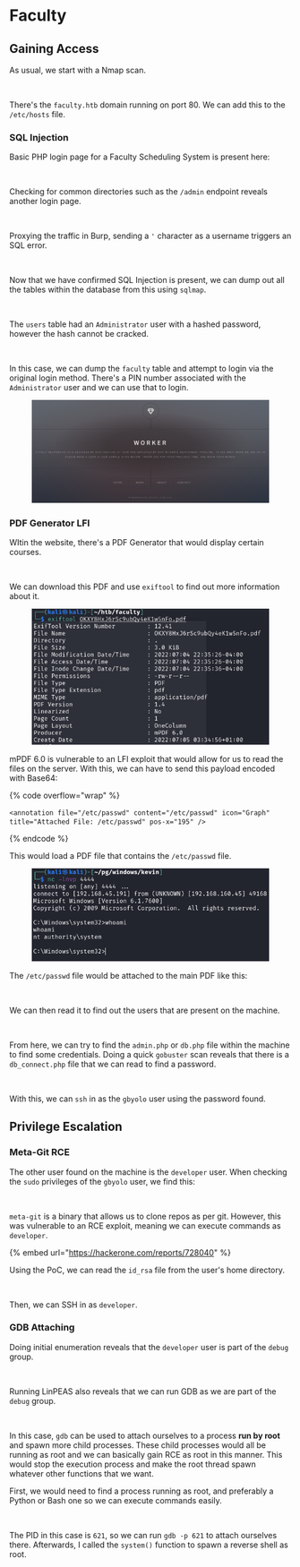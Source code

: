 # Faculty

## Gaining Access

As usual, we start with a Nmap scan.&#x20;

<figure><img src="../../../.gitbook/assets/image (2) (2) (3).png" alt=""><figcaption></figcaption></figure>

There's the `faculty.htb` domain running on port 80. We can add this to the `/etc/hosts` file.&#x20;

### SQL Injection

Basic PHP login page for a Faculty Scheduling System is present here:

<figure><img src="../../../.gitbook/assets/image (9) (1) (3) (1).png" alt=""><figcaption></figcaption></figure>

Checking for common directories such as the `/admin` endpoint reveals another login page.

<figure><img src="../../../.gitbook/assets/image (6) (1) (3) (2).png" alt=""><figcaption></figcaption></figure>

Proxying the traffic in Burp, sending a `'` character as a username triggers an SQL error.

<figure><img src="../../../.gitbook/assets/image (5) (1) (3) (1).png" alt=""><figcaption></figcaption></figure>

Now that we have confirmed SQL Injection is present, we can dump out all the tables within the database from this using `sqlmap`.

<figure><img src="../../../.gitbook/assets/image (1) (2) (3) (1).png" alt=""><figcaption></figcaption></figure>

The `users` table had an `Administrator` user with a hashed password, however the hash cannot be cracked.

<figure><img src="../../../.gitbook/assets/image (3) (1) (4) (1).png" alt=""><figcaption></figcaption></figure>

In this case, we can dump the `faculty` table and attempt to login via the original login method. There's a PIN number associated with the `Administrator` user and we can use that to login.

<figure><img src="../../../.gitbook/assets/image (176).png" alt=""><figcaption></figcaption></figure>

### PDF Generator LFI

WItin the website, there's a PDF Generator that would display certain courses.&#x20;

<figure><img src="../../../.gitbook/assets/image (7) (2) (4).png" alt=""><figcaption></figcaption></figure>

We can download this PDF and use `exiftool` to find out more information about it.

<figure><img src="../../../.gitbook/assets/image (74) (2) (1).png" alt=""><figcaption></figcaption></figure>

mPDF 6.0 is vulnerable to an LFI exploit that would allow for us to read the files on the server. With this, we can have to send this payload encoded with Base64:

{% code overflow="wrap" %}
```
<annotation file="/etc/passwd" content="/etc/passwd" icon="Graph" title="Attached File: /etc/passwd" pos-x="195" />
```
{% endcode %}

This would load a PDF file that contains the `/etc/passwd` file.

<figure><img src="../../../.gitbook/assets/image (182).png" alt=""><figcaption></figcaption></figure>

The `/etc/passwd` file would be attached to the main PDF like this:

<figure><img src="../../../.gitbook/assets/image (356) (1).png" alt=""><figcaption></figcaption></figure>

We can then read it to find out the users that are present on the machine.

<figure><img src="../../../.gitbook/assets/image (358) (1).png" alt=""><figcaption></figcaption></figure>

From here, we can try to find the `admin.php` or `db.php` file within the machine to find some credentials. Doing a quick `gobuster` scan reveals that there is a `db_connect.php` file that we can read to find a password.

<figure><img src="../../../.gitbook/assets/image (360) (1).png" alt=""><figcaption></figcaption></figure>

With this, we can `ssh` in as the `gbyolo` user using the password found.&#x20;

## Privilege Escalation

### Meta-Git RCE

The other user found on the machine is the `developer` user. When checking the `sudo` privileges of the `gbyolo` user, we find this:

<figure><img src="../../../.gitbook/assets/image (353) (1).png" alt=""><figcaption></figcaption></figure>

`meta-git` is a binary that allows us to clone repos as per git. However, this was vulnerable to an RCE exploit, meaning we can execute commands as `developer`.&#x20;

{% embed url="https://hackerone.com/reports/728040" %}

Using the PoC, we can read the `id_rsa` file from the user's home directory.

<figure><img src="../../../.gitbook/assets/image (351) (1).png" alt=""><figcaption></figcaption></figure>

Then, we can SSH in as `developer`.&#x20;

### GDB Attaching

Doing initial enumeration reveals that the `developer` user is part of the `debug` group.

<figure><img src="../../../.gitbook/assets/image (355) (1).png" alt=""><figcaption></figcaption></figure>

Running LinPEAS also reveals that we can run GDB as we are part of the `debug` group.

<figure><img src="../../../.gitbook/assets/image (352) (1).png" alt=""><figcaption></figcaption></figure>

In this case, `gdb` can be used to attach ourselves to a process **run by root** and spawn more child processes. These child processes would all be running as root and we can basically gain RCE as root in this manner. This would stop the execution process and make the root thread spawn whatever other functions that we want.&#x20;

First, we would need to find a process running as root, and preferably a Python or Bash one so we can execute commands easily.

<figure><img src="../../../.gitbook/assets/image (357) (1).png" alt=""><figcaption></figcaption></figure>

The PID in this case is `621`, so we can run `gdb -p 621` to attach ourselves there. Afterwards, I called the `system()` function to spawn a reverse shell as root.&#x20;

<figure><img src="../../../.gitbook/assets/image (354) (1).png" alt=""><figcaption></figcaption></figure>

<figure><img src="../../../.gitbook/assets/image (359) (1).png" alt=""><figcaption></figcaption></figure>
